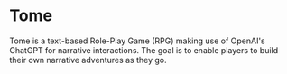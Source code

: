 # Tome

Tome is a text-based Role-Play Game (RPG) making use of OpenAI's ChatGPT for narrative interactions. The goal is to enable players to build their own narrative adventures as they go.
